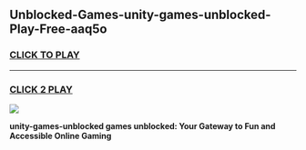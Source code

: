 
## Unblocked-Games-unity-games-unblocked-Play-Free-aaq5o
<h3>
<a href="https://premium76.site?title=unity-games-unblocked&ref=18A">CLICK TO PLAY</a></h3>
<hr>

<h3>
<a href="https://premium76.site?title=unity-games-unblocked&ref=18A">CLICK 2 PLAY</a>
  
</h3>

<a href="https://premium76.site?title=unity-games-unblocked&ref=18A"><img src="https://clearcache.store/games.png"></a>


**unity-games-unblocked games unblocked: Your Gateway to Fun and Accessible Online Gaming**
